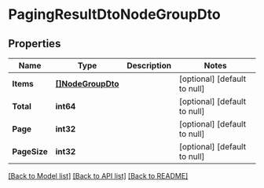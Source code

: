 # PagingResultDtoNodeGroupDto

## Properties
Name | Type | Description | Notes
------------ | ------------- | ------------- | -------------
**Items** | [**[]NodeGroupDto**](NodeGroupDto.md) |  | [optional] [default to null]
**Total** | **int64** |  | [optional] [default to null]
**Page** | **int32** |  | [optional] [default to null]
**PageSize** | **int32** |  | [optional] [default to null]

[[Back to Model list]](../README.md#documentation-for-models) [[Back to API list]](../README.md#documentation-for-api-endpoints) [[Back to README]](../README.md)

